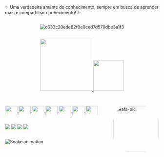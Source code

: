 ✨ Uma verdadeira amante do conhecimento, sempre em busca de aprender mais e compartilhar conhecimento! ✨
##

<div h4 align="center" 
 
![c633c20ede82f0e0ced7d570dbe3a1f3](https://user-images.githubusercontent.com/103340200/167508492-c910aec5-bb1a-44de-b010-d0274c9a8f9f.gif) 


</div>

##
  
<div align="center">
  <a href="https://github.com/paollasantos">
  <img height="170em" src="https://github-readme-stats.vercel.app/api?username=paollasantos&show_icons=true&theme=dracula&include_all_commits=true&count_private=true"/>
  <img height="100em" src="https://github-readme-stats.vercel.app/api/top-langs/?username=paollasantos&layout=compact&langs_count=7&theme=dracula"/>
 </div>
  
##
  
<div style="display: inline_block"><br>
  
  <img align="center" height="30" width="40" src="https://cdn.jsdelivr.net/gh/devicons/devicon/icons/python/python-original.svg" />
  <img align="center" height="30" width="40" src="https://cdn.jsdelivr.net/gh/devicons/devicon/icons/javascript/javascript-original.svg" />
  <img align="center" height="30" width="40" src="https://cdn.jsdelivr.net/gh/devicons/devicon/icons/csharp/csharp-original.svg" />
  <img align="center" height="30" width="40" src="https://cdn.jsdelivr.net/gh/devicons/devicon/icons/html5/html5-original.svg" />
  <img align="center" height="30" width="40" src="https://cdn.jsdelivr.net/gh/devicons/devicon/icons/css3/css3-original.svg" />
  <img align="center" height="30" width="40" src="https://cdn.jsdelivr.net/gh/devicons/devicon/icons/flask/flask-original.svg" />
  <img align="center" height="30" width="40" src="https://cdn.jsdelivr.net/gh/devicons/devicon/icons/django/django-plain.svg" />
  
  
  <img align="right" alt="Rafa-pic" height="150" style="border-radius:50px;" src="https://i.picasion.com/pic92/b279a58ca8e1ebace5d4b847463c979b.gif">
  
</div>
  
##
  
 <div> 
  
  <a href="https://www.instagram.com/paolla_santosmr/" target="_blank"><img src="https://img.shields.io/badge/-Instagram-%23E4405F?style=for-the-badge&logo=instagram&logoColor=white" target="_blank"></a>
 	<a href="https://www.facebook.com/paola.santos.1840070" target="_blank"><img src="https://img.shields.io/badge/Facebook-1877F2?style=for-the-badge&logo=facebook&logoColor=white" target="_blank"></a>
  <a href = "https://mail.google.com/mail/u/0/#inbox"><img src="https://img.shields.io/badge/Gmail-D14836?style=for-the-badge&logo=gmail&logoColor=white" target="_blank"></a>
  <a href="https://www.linkedin.com/in/paola-dos-santos-moreira-06226a235/" target="_blank"><img src="https://img.shields.io/badge/-LinkedIn-%230077B5?style=for-the-badge&logo=linkedin&logoColor=white" target="_blank"></a> 
   
  ##
 
  ![Snake animation](https://github.com/paollasantos/paollasantos/blob/output/github-contribution-grid-snake.svg)
   
 ##
   
</div>
 
